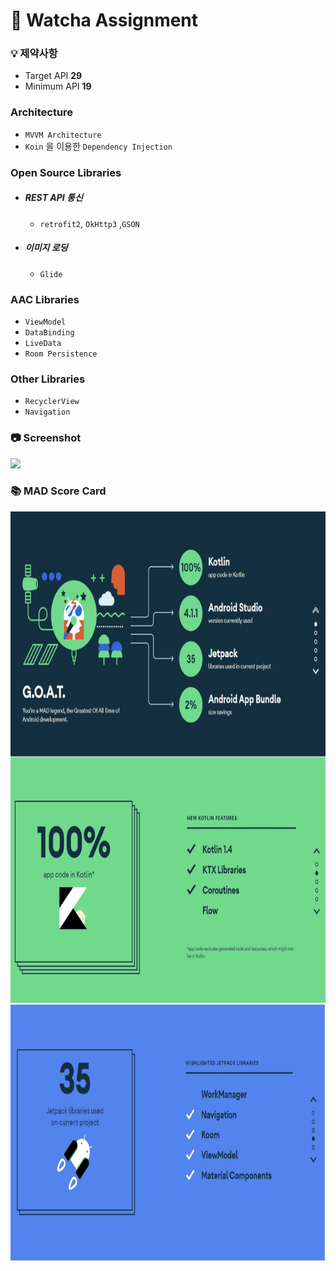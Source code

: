 # 📍 Watcha Assignment

### 💡 제약사항

- Target API **29**
- Minimum API **19**

### Architecture
- `MVVM Architecture`
- `Koin` 을 이용한 `Dependency Injection`

### Open Source Libraries
- #####  REST API 통신
  - `retrofit2`, `OkHttp3` ,`GSON` 

- #####  이미지 로딩
  - `Glide`

### AAC Libraries
 - `ViewModel`
 - `DataBinding`
 - `LiveData`
 - `Room Persistence`

### Other Libraries
 - `RecyclerView`
 - `Navigation`

### 📷 Screenshot
<p align="left">
<img width = "400" src="/previews/watcha-simul.gif"/>
</p>

### 📚 MAD Score Card

<p align="center">
<img height = "1200" src="/previews/MAD_score_card.jpg"/>
</p>
